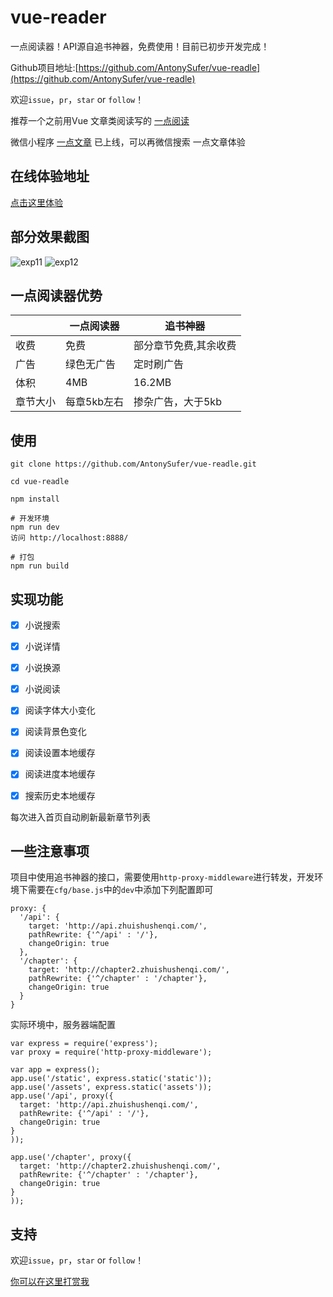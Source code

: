 # vue-reader
一点阅读器！API源自追书神器，免费使用！目前已初步开发完成！


Github项目地址:[https://github.com/AntonySufer/vue-readle](https://github.com/AntonySufer/vue-readle)

欢迎`issue`，`pr`，`star` or `follow`！

推荐一个之前用Vue 文章类阅读写的 [一点阅读](https://github.com/AntonySufer/vue-cli-yidian)

微信小程序  [一点文章](https://github.com/AntonySufer/yidianwz_wx) 已上线，可以再微信搜索 一点文章体验

## 在线体验地址
[点击这里体验](https://github.com/AntonySufer/vue-readle)

## 部分效果截图
![exp11](static/exp/exp11.gif)
![exp12](static/exp/exp12.gif)


## 一点阅读器优势
|     | 一点阅读器 |  追书神器|
|-----|-----------|----------|
|收费 | 免费      |部分章节免费,其余收费|
|广告 |绿色无广告 | 定时刷广告|
|体积 | 4MB     | 16.2MB   |
|章节大小| 每章5kb左右   | 掺杂广告，大于5kb|


## 使用
```
git clone https://github.com/AntonySufer/vue-readle.git

cd vue-readle

npm install

# 开发环境
npm run dev
访问 http://localhost:8888/

# 打包
npm run build
```



## 实现功能
- [x] 小说搜索
- [x] 小说详情
- [x] 小说换源
- [x] 小说阅读
- [x] 阅读字体大小变化
- [x] 阅读背景色变化
- [x] 阅读设置本地缓存
- [x] 阅读进度本地缓存
- [x] 搜索历史本地缓存


每次进入首页自动刷新最新章节列表


## 一些注意事项
项目中使用追书神器的接口，需要使用`http-proxy-middleware`进行转发，开发环境下需要在`cfg/base.js`中的`dev`中添加下列配置即可
```
proxy: {
  '/api': {
    target: 'http://api.zhuishushenqi.com/',
    pathRewrite: {'^/api' : '/'},
    changeOrigin: true
  },
  '/chapter': {
    target: 'http://chapter2.zhuishushenqi.com/',
    pathRewrite: {'^/chapter' : '/chapter'},
    changeOrigin: true
  }
}
```

实际环境中，服务器端配置
```
var express = require('express');
var proxy = require('http-proxy-middleware');

var app = express();
app.use('/static', express.static('static'));
app.use('/assets', express.static('assets'));
app.use('/api', proxy({
  target: 'http://api.zhuishushenqi.com/',
  pathRewrite: {'^/api' : '/'},
  changeOrigin: true
}
));

app.use('/chapter', proxy({
  target: 'http://chapter2.zhuishushenqi.com/',
  pathRewrite: {'^/chapter' : '/chapter'},
  changeOrigin: true
}
));
```


## 支持

欢迎`issue`，`pr`，`star` or `follow`！

[你可以在这里打赏我](http://blog.shanamaid.top/sponsor/)




